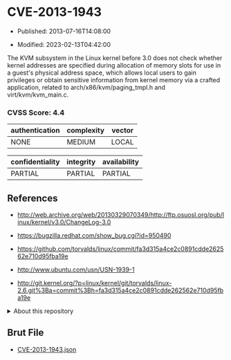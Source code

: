 # CVE-2013-1943

- Published: 2013-07-16T14:08:00

- Modified: 2023-02-13T04:42:00

The KVM subsystem in the Linux kernel before 3.0 does not check whether kernel addresses are specified during allocation of memory slots for use in a guest's physical address space, which allows local users to gain privileges or obtain sensitive information from kernel memory via a crafted application, related to arch/x86/kvm/paging_tmpl.h and virt/kvm/kvm_main.c.

### CVSS Score: **4.4**

| authentication | complexity | vector |
| --- | --- | --- |
| NONE | MEDIUM | LOCAL |

| confidentiality | integrity | availability |
| --- | --- | --- |
| PARTIAL | PARTIAL | PARTIAL |

## References

* http://web.archive.org/web/20130329070349/http://ftp.osuosl.org/pub/linux/kernel/v3.0/ChangeLog-3.0

* https://bugzilla.redhat.com/show_bug.cgi?id=950490

* https://github.com/torvalds/linux/commit/fa3d315a4ce2c0891cdde262562e710d95fba19e

* http://www.ubuntu.com/usn/USN-1939-1

* http://git.kernel.org/?p=linux/kernel/git/torvalds/linux-2.6.git%3Ba=commit%3Bh=fa3d315a4ce2c0891cdde262562e710d95fba19e

<details>
<summary>About this repository</summary> 

  This repository is part of the project [Live Hack CVE](https://github.com/Live-Hack-CVE). Main website can be found [www.live-hack.org](https://www.live-hack.org) 
  
  Made by [Sn0wAlice](https://github.com/Sn0wAlice) for the people that care about security and need to have a feed of the latest CVEs. Hope you enjoy it, don't forget to star the repo and follow me on [Twitter](https://twitter.com/Sn0wAlice) and [Github](https://github.com/Sn0wAlice). And that is my [personnal website](https://www.alice-snow.me/)

  - [Home Page](https://github.com/Live-Hack-CVE)
  - [Framework](https://github.com/Live-Hack-CVE/cve-framework)
  - [CVE database](https://github.com/Live-Hack-CVE/full_database)
  - [Changelog](https://github.com/Live-Hack-CVE/Changelog)
</details>

## Brut File

* [CVE-2013-1943.json](https://raw.githubusercontent.com/Live-Hack-CVE/full_database/main/cves/2013/CVE-2013-1943.json)

